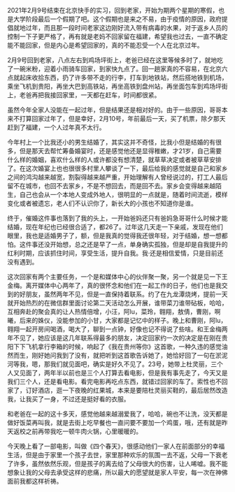 2021年2月9号结束在北京快手的实习，回到老家，开始为期两个星期的寒假，也是大学阶段最后一个假期了吧。这个假期也是来之不易，由于疫情的原因，政府提倡就地过年，而且那一段时间老家这边刚好流入带有病毒的水果，对于返乡人员的控制一下子更严格了，再有就是老妈不回家留在福建，希望我也过去，一直不确定能不能回家，但是内心是希望回家的，真的不能忍受一个人在北京过年。

2月9号回到老家，八点左右到鸡场坪街上，老爸已经在这里等候多时了，就地吃了一碗米粉，迎着小雨骑车回家，到家快九点了。回一趟家真的不容易，在北京六点就起床收拾东西，扔了许多带不走的行李，打车到地铁站，然后搭地铁到机场，乘坐飞机到贵阳，再坐大巴到高铁站，再坐高铁到盘州站，再坐面包车到鸡场坪街上，老爸再把我接回家里，一天都在赶车，时间都很紧。

虽然今年全家人没能在一起过年，但是结果还是相对好的。由于一些原因，哥哥本来不打算回家过年了，但是幸好，2月10号，年前最后一天，买了机票，除夕那天赶到了福建，一个人过年真不太行。

今年村上一个比我还小的男生结婚了，其实这并不奇怪，比我小但是结婚的有很多，但是那天去帮忙筹备婚宴时，还是感觉他还是显得稚嫩，才21岁，自己需要什么样的婚姻，喜欢什么样的人或许都没有想清楚，就草草决定或者被草草安排了。在这次婚宴上也也很很多村里人攀谈了一下，最后给我的感觉就是自己和家乡之间的鸿沟越来越宽，割裂得越来越严重，开始理解有人曾经说过的，打工人最后留不在城市，也回不去家乡，不是不想回去，而是回不去。家乡会变得越来越陌生，自己也会从一个本地人变成外地人，很明显的一点就是，随着时间流逝，模样变化或者被遗忘，老人们不认识你了，新长大的小孩也不知道你是谁。

终于，催婚这件事也落到了我的头上，一开始爸妈还只有爸妈急哥哥什么时候才能结婚，现在年纪也已经很合适了，都26了。过年这几天走一下亲戚，发现在他们眼里，我也是适婚男子了，额，但是我真的觉得我还很年轻，对于结婚，想一想都怕。这件事还没开始想，总之还是早了一点，单身确实孤独，但是却是自我提升的红利时期，应该抓住时间，享受生活，提升自我。我·还是相信爱情，只是目前还没有遇到。

这次回家有两个主要任务，一个是和媒体中心的伙伴聚一聚，另一个就是见一下王金梅。离开媒体中心两年了，真的很怀念和他们在一起工作的日子，他们也是我交到的好朋友，虽然两年不见，但是一直保持着联系。约了在九龙潭烧烤，提前一天就开始热烈的在微信群里面讨论第二天活动怎么开展，谁带菜刀谁带砧板，哈哈，互相奔赴的聚会真的让人热情倍增，小汪，阿lu，菜玲，翱翔，敖倩，曹刚，啊曦，后来的姝仪，没能参加的小甘，大家都是记忆中的样子。晚上和曹刚，阿lu，翱翔一起开房间喝酒，喝大了，聊到一点钟，好像也记不得说了些啥。和王金梅两年不见了，她应该是这几年联系得最多的朋友，决定回家约一次的决定是在刚在贵阳下下飞机拿行李箱的时候，响起了《我在贵州等你》这首歌，一种久违的感觉油然而生，刚好她问我到了没有，就把听到这首歌告诉她了，她恰好回了一句在淤泥河等我，嗯，那我们就见面吧，确实是好久不见了。23号，她带上杜灵丽，三个人又见面了，两年半以前也是三个人打算去看电影，但是我有事先走了，今天又是我们三个人，还是看电影。看完电影再吃点东西，就错过回家的车了。索性也不回家了，订好酒店，逛一下夜晚的红果城，本来是要陪杜灵丽买鞋的，最后居然改造我，让我买了一身，不过还是挺好看的衣服。

和老爸在一起的这十多天，感觉他越来越溺爱我了，哈哈，碗也不让洗，没天都是做好饭菜再叫我，就是去街上吃早餐也一直问要不要加一个鸡蛋，哦，还有就是昨天返校之前再带我吃一顿牛肉火锅，心里暖暖的。

今天晚上看了一部电影，叫做《四个春天》，很感动他们一家人在前面部分的幸福生活，但是由于家里一个孩子去世，家里那种欢乐的氛围一去不返，父母一下衰老了许多，虽然依然乐观，但是孩子的离去给了父母很大的伤害，让人唏嘘。我不能想象让我的父母去承受这样的悲痛，所以最大的愿望就是家人平安，每一次在神佛面前我都这样祈祷。